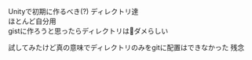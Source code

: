 Unityで初期に作るべき(?) ディレクトリ達  
ほとんど自分用  
gistに作ろうと思ったらディレクトリはダメらしい

試してみたけど真の意味でディレクトリのみをgitに配置はできなかった 残念